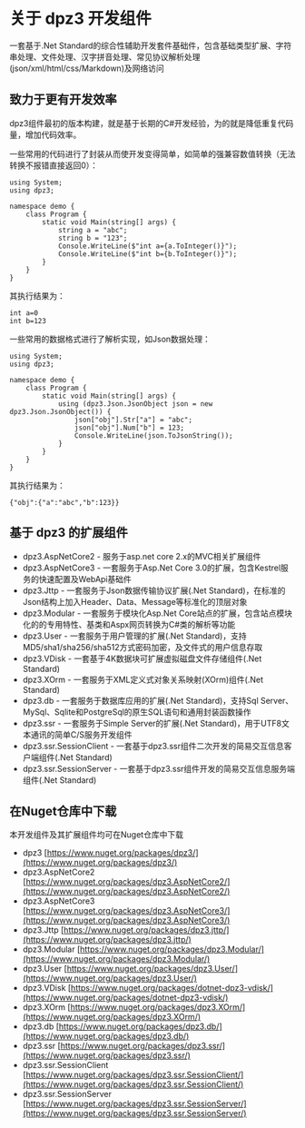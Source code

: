 # 关于 dpz3 开发组件

一套基于.Net Standard的综合性辅助开发套件基础件，包含基础类型扩展、字符串处理、文件处理、汉字拼音处理、常见协议解析处理(json/xml/html/css/Markdown)及网络访问

## 致力于更有开发效率

dpz3组件最初的版本构建，就是基于长期的C#开发经验，为的就是降低重复代码量，增加代码效率。

一些常用的代码进行了封装从而使开发变得简单，如简单的强兼容数值转换（无法转换不报错直接返回0）：

```
using System;
using dpz3;

namespace demo {
    class Program {
        static void Main(string[] args) {
            string a = "abc";
            string b = "123";
            Console.WriteLine($"int a={a.ToInteger()}");
            Console.WriteLine($"int b={b.ToInteger()}");
        }
    }
}
```

其执行结果为：

```
int a=0
int b=123
```

一些常用的数据格式进行了解析实现，如Json数据处理：

```
using System;
using dpz3;

namespace demo {
    class Program {
        static void Main(string[] args) {
            using (dpz3.Json.JsonObject json = new dpz3.Json.JsonObject()) {
                json["obj"].Str["a"] = "abc";
                json["obj"].Num["b"] = 123;
                Console.WriteLine(json.ToJsonString());
            }
        }
    }
}
```

其执行结果为：

```
{"obj":{"a":"abc","b":123}}
```

## 基于 dpz3 的扩展组件

+ dpz3.AspNetCore2 - 服务于asp.net core 2.x的MVC相关扩展组件
+ dpz3.AspNetCore3 - 一套服务于Asp.Net Core 3.0的扩展，包含Kestrel服务的快速配置及WebApi基础件
+ dpz3.Jttp - 一套服务于Json数据传输协议扩展(.Net Standard)，在标准的Json结构上加入Header、Data、Message等标准化的顶层对象
+ dpz3.Modular - 一套服务于模块化Asp.Net Core站点的扩展，包含站点模块化的的专用特性、基类和Aspx网页转换为C#类的解析等功能
+ dpz3.User - 一套服务于用户管理的扩展(.Net Standard)，支持MD5/sha1/sha256/sha512方式密码加密，及文件式的用户信息存取
+ dpz3.VDisk - 一套基于4K数据块可扩展虚拟磁盘文件存储组件(.Net Standard)
+ dpz3.XOrm - 一套服务于XML定义式对象关系映射(XOrm)组件(.Net Standard)
+ dpz3.db - 一套服务于数据库应用的扩展(.Net Standard)，支持Sql Server、MySql、Sqlite和PostgreSql的原生SQL语句和通用封装函数操作
+ dpz3.ssr - 一套服务于Simple Server的扩展(.Net Standard)，用于UTF8文本通讯的简单C/S服务开发组件
+ dpz3.ssr.SessionClient - 一套基于dpz3.ssr组件二次开发的简易交互信息客户端组件(.Net Standard)
+ dpz3.ssr.SessionServer - 一套基于dpz3.ssr组件开发的简易交互信息服务端组件(.Net Standard)

## 在Nuget仓库中下载

本开发组件及其扩展组件均可在Nuget仓库中下载

+ dpz3 [https://www.nuget.org/packages/dpz3/](https://www.nuget.org/packages/dpz3/)
+ dpz3.AspNetCore2 [https://www.nuget.org/packages/dpz3.AspNetCore2/](https://www.nuget.org/packages/dpz3.AspNetCore2/)
+ dpz3.AspNetCore3 [https://www.nuget.org/packages/dpz3.AspNetCore3/](https://www.nuget.org/packages/dpz3.AspNetCore3/)
+ dpz3.Jttp [https://www.nuget.org/packages/dpz3.jttp/](https://www.nuget.org/packages/dpz3.jttp/)
+ dpz3.Modular [https://www.nuget.org/packages/dpz3.Modular/](https://www.nuget.org/packages/dpz3.Modular/)
+ dpz3.User [https://www.nuget.org/packages/dpz3.User/](https://www.nuget.org/packages/dpz3.User/)
+ dpz3.VDisk [https://www.nuget.org/packages/dotnet-dpz3-vdisk/](https://www.nuget.org/packages/dotnet-dpz3-vdisk/)
+ dpz3.XOrm [https://www.nuget.org/packages/dpz3.XOrm/](https://www.nuget.org/packages/dpz3.XOrm/)
+ dpz3.db [https://www.nuget.org/packages/dpz3.db/](https://www.nuget.org/packages/dpz3.db/)
+ dpz3.ssr [https://www.nuget.org/packages/dpz3.ssr/](https://www.nuget.org/packages/dpz3.ssr/)
+ dpz3.ssr.SessionClient [https://www.nuget.org/packages/dpz3.ssr.SessionClient/](https://www.nuget.org/packages/dpz3.ssr.SessionClient/)
+ dpz3.ssr.SessionServer [https://www.nuget.org/packages/dpz3.ssr.SessionServer/](https://www.nuget.org/packages/dpz3.ssr.SessionServer/)
